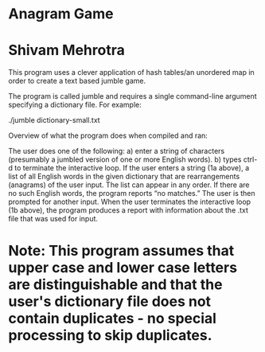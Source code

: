 # Anagram Game
# Shivam Mehrotra

This program uses a clever application of hash tables/an unordered map in order to create a text based jumble game.

The program is called jumble and requires a single command-line argument specifying a dictionary file.  For example:

./jumble dictionary-small.txt

Overview of what the program does when compiled and ran:

The user does one of the following:
 a) enter a string of characters (presumably a jumbled version of one or more English words).
 b) types ctrl-d to terminate the interactive loop.
If the user enters a string (1a above), a list of all English words in the given dictionary that are rearrangements (anagrams) of the user input.  The list can appear in any order.  If there are no such English words, the program reports “no matches.”  The user is then prompted for another input.
When the user terminates the interactive loop (1b above), the program produces a report with information about the .txt file that was used for input.

# Note: This program assumes that upper case and lower case letters are distinguishable and that the user's dictionary file does not contain duplicates - no special processing to skip duplicates.